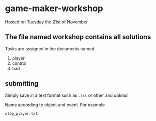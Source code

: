 # game-maker-workshop
Hosted on Tuesday the 21st of November

## **The file named workshop contains all solutions** 

Tasks are assigned in the documents named

1. player
2. control
3. bad

## submitting

Simply save in a text format such as `.txt` or other and upload

Name according to object and event. For example

`step_player.txt`
